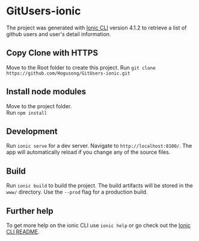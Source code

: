 # GitUsers-ionic

The project was generated with [Ionic CLI](https://github.com/ionic-team/ionic-cli) version 4.1.2
to retrieve a list of github users and user's detail information.


## Copy Clone with HTTPS

Move to the Root folder to create this project.
Run `git clone https://github.com/Hogusong/GitUsers-ionic.git`

## Install node modules

Move to the project folder.   
Run `npm install`

## Development

Run `ionic serve` for a dev server. Navigate to `http://localhost:8100/`. 
The app will automatically reload if you change any of the source files.

## Build

Run `ionic build` to build the project. The build artifacts will be stored in the `www/` directory. 
Use the `--prod` flag for a production build.

## Further help

To get more help on the ionic CLI use `ionic help` or go check out the [Ionic CLI README](https://github.com/ionic-team/ionic-cli/blob/master/README.md).
